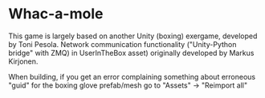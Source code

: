 # Whac-a-mole

This game is largely based on another Unity (boxing) exergame, developed by Toni Pesola. Network communication functionality ("Unity-Python bridge" with ZMQ) in UserInTheBox asset) originally developed by Markus Kirjonen.


When building, if you get an error complaining something about erroneous "guid" for the boxing glove prefab/mesh go to "Assets" -> "Reimport all"
